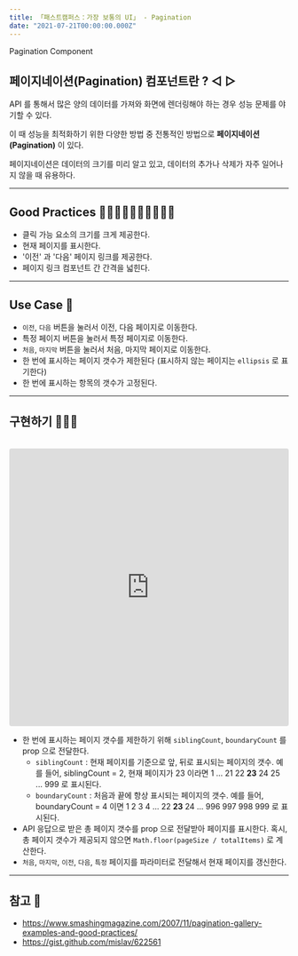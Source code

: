 ```yaml
---
title: 「패스트캠퍼스：가장 보통의 UI」 - Pagination
date: "2021-07-21T00:00:00.000Z"
---
```


Pagination Component

<!-- more -->

## 페이지네이션(Pagination) 컴포넌트란 ? ◁ ▷

API 를 통해서 많은 양의 데이터를 가져와 화면에 렌더링해야 하는 경우 성능 문제를 야기할 수 있다.

이 때 성능을 최적화하기 위한 다양한 방법 중 전통적인 방법으로 **페이지네이션(Pagination)** 이 있다.

페이지네이션은 데이터의 크기를 미리 알고 있고, 데이터의 추가나 삭제가 자주 일어나지 않을 때 유용하다.

---

## Good Practices 👍🏻👍🏼👍🏽👍🏾👍🏿

- 클릭 가능 요소의 크기를 크게 제공한다.
- 현재 페이지를 표시한다.
- '이전' 과 '다음' 페이지 링크를 제공한다.
- 페이지 링크 컴포넌트 간 간격을 넓힌다.

---


## Use Case 🚸

- `이전`, `다음` 버튼을 눌러서 이전, 다음 페이지로 이동한다.
- 특정 페이지 버튼을 눌러서 특정 페이지로 이동한다.
- `처음`, `마지막` 버튼을 눌러서 처음, 마지막 페이지로 이동한다.
- 한 번에 표시하는 페이지 갯수가 제한된다 (표시하지 않는 페이지는 `ellipsis` 로 표기한다)
- 한 번에 표시하는 항목의 갯수가 고정된다.

---

## 구현하기 👨🏻‍💻

<br />

<iframe src="https://codesandbox.io/embed/purple-cookies-8f93i?fontsize=14&hidenavigation=1&theme=dark" style="width:100%; height:500px; border:0; border-radius: 4px; overflow:hidden;" title="purple-cookies-8f93i" allow="accelerometer; ambient-light-sensor; camera; encrypted-media; geolocation; gyroscope; hid; microphone; midi; payment; usb; vr; xr-spatial-tracking" sandbox="allow-forms allow-modals allow-popups allow-presentation allow-same-origin allow-scripts"></iframe>

- 한 번에 표시하는 페이지 갯수를 제한하기 위해 `siblingCount`, `boundaryCount` 를 prop 으로 전달한다.
    - `siblingCount` : 현재 페이지를 기준으로 앞, 뒤로 표시되는 페이지의 갯수. 예를 들어, siblingCount = 2, 현재 페이지가 23 이라면 1 ... 21 22 **23** 24 25 ... 999 로 표시된다.
    - `boundaryCount` : 처음과 끝에 항상 표시되는 페이지의 갯수. 예를 들어, boundaryCount = 4 이면 1 2 3 4 ... 22 **23** 24 ... 996 997 998 999 로 표시된다.
- API 응답으로 받은 총 페이지 갯수를 prop 으로 전달받아 페이지를 표시한다. 혹시, 총 페이지 갯수가 제공되지 않으면 `Math.floor(pageSize / totalItems)` 로 계산한다.
- `처음`, `마지막`, `이전`, `다음`, `특정` 페이지를 파라미터로 전달해서 현재 페이지를 갱신한다.

---

## 참고 📃

- https://www.smashingmagazine.com/2007/11/pagination-gallery-examples-and-good-practices/
- https://gist.github.com/mislav/622561
